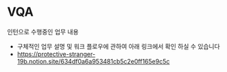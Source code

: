 # VQA
인턴으로 수행중인 업무 내용


- 구체적인 업무 설명 및 워크 플로우에 관하여 아래 링크에서 확인 하실 수 있습니다
- https://protective-stranger-19b.notion.site/634df0a6a953481cb5c2e0ff165e9c5c
